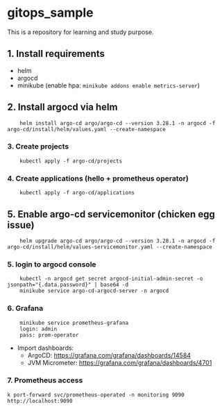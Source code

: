 # gitops_sample

This is a repository for learning and study purpose.


## 1. Install requirements

* helm
* argocd
* minikube (enable hpa: `minikube addons enable metrics-server`)

## 2. Install argocd via helm

```
    helm install argo-cd argo/argo-cd --version 3.28.1 -n argocd -f argo-cd/install/helm/values.yaml --create-namespace
```

### 3. Create projects

```
    kubectl apply -f argo-cd/projects
```

### 4. Create applications (hello + prometheus operator)

```
    kubectl apply -f argo-cd/applications
```

## 5. Enable argo-cd servicemonitor (chicken egg issue)

```
    helm upgrade argo-cd argo/argo-cd --version 3.28.1 -n argocd -f argo-cd/install/helm/values-servicemonitor.yaml --create-namespace
```


### 5. login to argocd console

```
    kubectl -n argocd get secret argocd-initial-admin-secret -o jsonpath="{.data.password}" | base64 -d
    minikube service argo-cd-argocd-server -n argocd
```

### 6. Grafana
```
    minikube service prometheus-grafana
    login: admin
    pass: prom-operator
```

* Import dashboards:
  - ArgoCD: https://grafana.com/grafana/dashboards/14584
  - JVM Micrometer: https://grafana.com/grafana/dashboards/4701

### 7. Prometheus access
```
k port-forward svc/prometheus-operated -n monitoring 9090
http://localhost:9090
```
